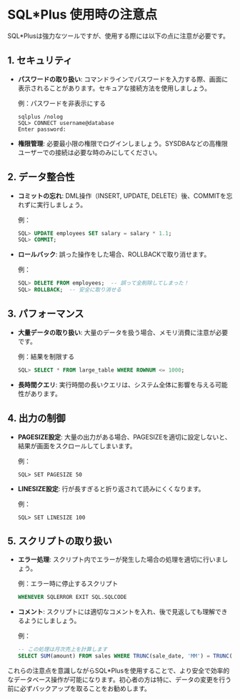 # SQL*Plus 使用時の注意点

SQL*Plusは強力なツールですが、使用する際には以下の点に注意が必要です。

## 1. セキュリティ

- **パスワードの取り扱い**: コマンドラインでパスワードを入力する際、画面に表示されることがあります。セキュアな接続方法を使用しましょう。

  例：パスワードを非表示にする
  ```
  sqlplus /nolog
  SQL> CONNECT username@database
  Enter password: 
  ```

- **権限管理**: 必要最小限の権限でログインしましょう。SYSDBAなどの高権限ユーザーでの接続は必要な時のみにしてください。

## 2. データ整合性

- **コミットの忘れ**: DML操作（INSERT, UPDATE, DELETE）後、COMMITを忘れずに実行しましょう。

  例：
  ```sql
  SQL> UPDATE employees SET salary = salary * 1.1;
  SQL> COMMIT;
  ```

- **ロールバック**: 誤った操作をした場合、ROLLBACKで取り消せます。

  例：
  ```sql
  SQL> DELETE FROM employees;  -- 誤って全削除してしまった！
  SQL> ROLLBACK;  -- 安全に取り消せる
  ```

## 3. パフォーマンス

- **大量データの取り扱い**: 大量のデータを扱う場合、メモリ消費に注意が必要です。

  例：結果を制限する
  ```sql
  SQL> SELECT * FROM large_table WHERE ROWNUM <= 1000;
  ```

- **長時間クエリ**: 実行時間の長いクエリは、システム全体に影響を与える可能性があります。

## 4. 出力の制御

- **PAGESIZE設定**: 大量の出力がある場合、PAGESIZEを適切に設定しないと、結果が画面をスクロールしてしまいます。

  例：
  ```
  SQL> SET PAGESIZE 50
  ```

- **LINESIZE設定**: 行が長すぎると折り返されて読みにくくなります。

  例：
  ```
  SQL> SET LINESIZE 100
  ```

## 5. スクリプトの取り扱い

- **エラー処理**: スクリプト内でエラーが発生した場合の処理を適切に行いましょう。

  例：エラー時に停止するスクリプト
  ```sql
  WHENEVER SQLERROR EXIT SQL.SQLCODE
  ```

- **コメント**: スクリプトには適切なコメントを入れ、後で見返しても理解できるようにしましょう。

  例：
  ```sql
  -- この処理は月次売上を計算します
  SELECT SUM(amount) FROM sales WHERE TRUNC(sale_date, 'MM') = TRUNC(SYSDATE, 'MM');
  ```

これらの注意点を意識しながらSQL*Plusを使用することで、より安全で効率的なデータベース操作が可能になります。初心者の方は特に、データの変更を行う前に必ずバックアップを取ることをお勧めします。
